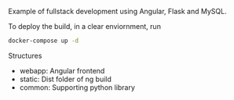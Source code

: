 Example of fullstack development using Angular, Flask and MySQL.

To deploy the build, in a clear enviornment, run

```bash
docker-compose up -d
```

Structures

- webapp: Angular frontend
- static: Dist folder of ng build
- common: Supporting python library

